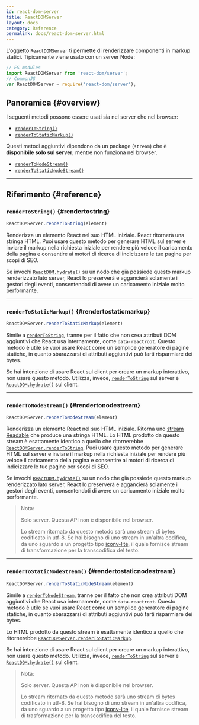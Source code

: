 ```yaml
---
id: react-dom-server
title: ReactDOMServer
layout: docs
category: Reference
permalink: docs/react-dom-server.html
---
```


L'oggetto `ReactDOMServer` ti permette di renderizzare componenti in markup statici. Tipicamente viene usato con un server Node:

```js
// ES modules
import ReactDOMServer from 'react-dom/server';
// CommonJS
var ReactDOMServer = require('react-dom/server');
```

## Panoramica {#overview}

I seguenti metodi possono essere usati sia nel server che nel browser:

- [`renderToString()`](#rendertostring)
- [`renderToStaticMarkup()`](#rendertostaticmarkup)

Questi metodi aggiuntivi dipendono da un package (`stream`) che è **disponibile solo sul server**, mentre non funziona nel browser.

- [`renderToNodeStream()`](#rendertonodestream)
- [`renderToStaticNodeStream()`](#rendertostaticnodestream)

* * *

## Riferimento {#reference}

### `renderToString()` {#rendertostring}

```javascript
ReactDOMServer.renderToString(element)
```

Renderizza un elemento React nel suo HTML iniziale. React ritornerà una stringa HTML. Puoi usare questo metodo per generare HTML sul server e inviare il markup nella richiesta iniziale per rendere più veloce il caricamento della pagina e consentire ai motori di ricerca di indicizzare le tue pagine per scopi di SEO.

Se invochi [`ReactDOM.hydrate()`](/docs/react-dom.html#hydrate) su un nodo che già possiede questo markup renderizzato lato server, React lo preserverà e aggancierà solamente i gestori degli eventi, consentendoti di avere un caricamento iniziale molto performante.


* * *

### `renderToStaticMarkup()` {#rendertostaticmarkup}

```javascript
ReactDOMServer.renderToStaticMarkup(element)
```

Simile a [`renderToString`](#rendertostring), tranne per il fatto che non crea attributi DOM aggiuntivi che React usa internamente, come `data-reactroot`. Questo metodo è utile se vuoi usare React come un semplice generatore di pagine statiche, in quanto sbarazzarsi di attributi aggiuntivi può farti risparmiare dei bytes.

Se hai intenzione di usare React sul client per creare un markup interattivo, non usare questo metodo. Utilizza, invece, [`renderToString`](#rendertostring) sul server e [`ReactDOM.hydrate()`](/docs/react-dom.html#hydrate) sul client.

* * *

### `renderToNodeStream()` {#rendertonodestream}

```javascript
ReactDOMServer.renderToNodeStream(element)
```

Renderizza un elemento React nel suo HTML iniziale. Ritorna uno [stream Readable](https://nodejs.org/api/stream.html#stream_readable_streams) che produce una stringa HTML. Lo HTML prodotto da questo stream è esattamente identico a quello che ritornerebbe [`ReactDOMServer.renderToString`](#rendertostring). Puoi usare questo metodo per generare HTML sul server e inviare il markup nella richiesta iniziale per rendere più veloce il caricamento della pagina e consentire ai motori di ricerca di indicizzare le tue pagine per scopi di SEO.

Se invochi [`ReactDOM.hydrate()`](/docs/react-dom.html#hydrate) su un nodo che già possiede questo markup renderizzato lato server, React lo preserverà e aggancierà solamente i gestori degli eventi, consentendoti di avere un caricamento iniziale molto performante.

> Nota:
>
> Solo server. Questa API non è disponibile nel browser.
>
> Lo stream ritornato da questo metodo sarà uno stream di bytes codificato in utf-8. Se hai bisogno di uno stream in un'altra codifica, da uno sguardo a un progetto tipo [iconv-lite](https://www.npmjs.com/package/iconv-lite), il quale fornisce stream di transformazione per la transcodifica del testo.

* * *

### `renderToStaticNodeStream()` {#rendertostaticnodestream}

```javascript
ReactDOMServer.renderToStaticNodeStream(element)
```

Simile a [`renderToNodeStream`](#rendertonodestream), tranne per il fatto che non crea attributi DOM aggiuntivi che React usa internamente, come `data-reactroot`. Questo metodo è utile se vuoi usare React come un semplice generatore di pagine statiche, in quanto sbarazzarsi di attributi aggiuntivi può farti risparmiare dei bytes.

Lo HTML prodotto da questo stream è esattamente identico a quello che ritornerebbe [`ReactDOMServer.renderToStaticMarkup`](#rendertostaticmarkup).

Se hai intenzione di usare React sul client per creare un markup interattivo, non usare questo metodo. Utilizza, invece, [`renderToString`](#rendertostring) sul server e [`ReactDOM.hydrate()`](/docs/react-dom.html#hydrate) sul client.

> Nota:
>
> Solo server. Questa API non è disponibile nel browser.
>
> Lo stream ritornato da questo metodo sarà uno stream di bytes codificato in utf-8. Se hai bisogno di uno stream in un'altra codifica, da uno sguardo a un progetto tipo [iconv-lite](https://www.npmjs.com/package/iconv-lite), il quale fornisce stream di trasformazione per la transcodifica del testo.
